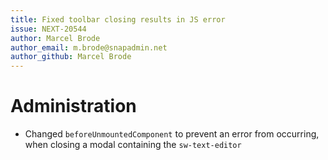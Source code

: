 ```yaml
---
title: Fixed toolbar closing results in JS error
issue: NEXT-20544
author: Marcel Brode
author_email: m.brode@snapadmin.net
author_github: Marcel Brode
---
```

# Administration
* Changed `beforeUnmountedComponent` to prevent an error from occurring, when closing a modal containing the `sw-text-editor`
